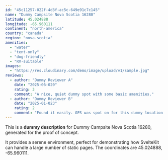 ```yaml
---
id: "45c11257-022f-4d3f-ac5c-649e91c7c145"
name: "Dummy Campsite Nova Scotia 16280"
latitude: 45.024888
longitude: -65.960111
continent: "north-america"
country: "canada"
region: "nova-scotia"
amenities:
  - "water"
  - "tent-only"
  - "dog-friendly"
  - "RV-suitable"
images:
  - "https://res.cloudinary.com/demo/image/upload/v1/sample.jpg"
reviews:
  - author: "Dummy Reviewer A"
    date: "2025-06-020"
    rating: 3
    comment: "A nice, quiet dummy spot with some basic amenities."
  - author: "Dummy Reviewer B"
    date: "2025-01-023"
    rating: 2
    comment: "Found it easily. GPS was spot on for this dummy location."
---
```


This is a **dummy description** for Dummy Campsite Nova Scotia 16280, generated for the proof of concept.

It provides a serene environment, perfect for demonstrating how SvelteKit can handle a large number of static pages. The coordinates are 45.024888, -65.960111.
